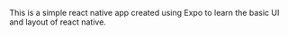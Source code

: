This is a simple react native app created using Expo to learn the basic UI and layout of react native. 
